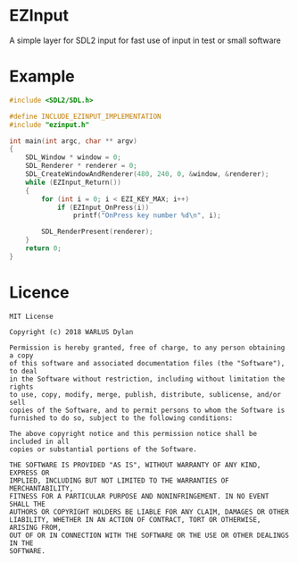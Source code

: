 # EZInput 
A simple layer for SDL2 input for fast use of input in test or small software

# Example

```c
#include <SDL2/SDL.h>

#define INCLUDE_EZINPUT_IMPLEMENTATION
#include "ezinput.h"

int main(int argc, char ** argv)
{
	SDL_Window * window = 0;
	SDL_Renderer * renderer = 0;
	SDL_CreateWindowAndRenderer(480, 240, 0, &window, &renderer);
	while (EZInput_Return()) 
	{
		for (int i = 0; i < EZI_KEY_MAX; i++)
			if (EZInput_OnPress(i))
				printf("OnPress key number %d\n", i);

		SDL_RenderPresent(renderer);
	}
	return 0;
}
```

# Licence

	MIT License
 
	Copyright (c) 2018 WARLUS Dylan
 
	Permission is hereby granted, free of charge, to any person obtaining a copy
	of this software and associated documentation files (the "Software"), to deal
	in the Software without restriction, including without limitation the rights
	to use, copy, modify, merge, publish, distribute, sublicense, and/or sell
	copies of the Software, and to permit persons to whom the Software is
	furnished to do so, subject to the following conditions:
 
	The above copyright notice and this permission notice shall be included in all
	copies or substantial portions of the Software.
 
	THE SOFTWARE IS PROVIDED "AS IS", WITHOUT WARRANTY OF ANY KIND, EXPRESS OR
	IMPLIED, INCLUDING BUT NOT LIMITED TO THE WARRANTIES OF MERCHANTABILITY,
	FITNESS FOR A PARTICULAR PURPOSE AND NONINFRINGEMENT. IN NO EVENT SHALL THE
	AUTHORS OR COPYRIGHT HOLDERS BE LIABLE FOR ANY CLAIM, DAMAGES OR OTHER
	LIABILITY, WHETHER IN AN ACTION OF CONTRACT, TORT OR OTHERWISE, ARISING FROM,
	OUT OF OR IN CONNECTION WITH THE SOFTWARE OR THE USE OR OTHER DEALINGS IN THE
	SOFTWARE.
 
